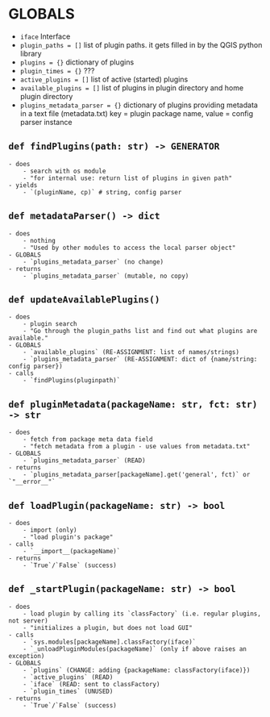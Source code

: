 
# GLOBALS

- `iface`
    Interface
- `plugin_paths = []`
    list of plugin paths. it gets filled in by the QGIS python library
- `plugins = {}`
    dictionary of plugins
- `plugin_times = {}`
    ???
- `active_plugins = []`
    list of active (started) plugins
- `available_plugins = []`
    list of plugins in plugin directory and home plugin directory
- `plugins_metadata_parser = {}`
    dictionary of plugins providing metadata in a text file (metadata.txt)
    key = plugin package name, value = config parser instance

## `def findPlugins(path: str) -> GENERATOR`
    - does
        - search with os module
        - "for internal use: return list of plugins in given path"
    - yields
        - `(pluginName, cp)` # string, config parser

## `def metadataParser() -> dict`
    - does
        - nothing
        - "Used by other modules to access the local parser object"
    - GLOBALS
        - `plugins_metadata_parser` (no change)
    - returns
        - `plugins_metadata_parser` (mutable, no copy)

## `def updateAvailablePlugins()`
    - does
        - plugin search
        - "Go through the plugin_paths list and find out what plugins are available."
    - GLOBALS
        - `available_plugins` (RE-ASSIGNMENT: list of names/strings)
        - `plugins_metadata_parser` (RE-ASSIGNMENT: dict of {name/string: config parser})
    - calls
        - `findPlugins(pluginpath)`

## `def pluginMetadata(packageName: str, fct: str) -> str`
    - does
        - fetch from package meta data field
        - "fetch metadata from a plugin - use values from metadata.txt"
    - GLOBALS
        - `plugins_metadata_parser` (READ)
    - returns
        - `plugins_metadata_parser[packageName].get('general', fct)` or `"__error__"`

## `def loadPlugin(packageName: str) -> bool`
    - does
        - import (only)
        - "load plugin's package"
    - calls
        - `__import__(packageName)`
    - returns
        - `True`/`False` (success)

## `def _startPlugin(packageName: str) -> bool`
    - does
        - load plugin by calling its `classFactory` (i.e. regular plugins, not server)
        - "initializes a plugin, but does not load GUI"
    - calls
        - `sys.modules[packageName].classFactory(iface)`
        - `_unloadPluginModules(packageName)` (only if above raises an exception)
    - GLOBALS
        - `plugins` (CHANGE: adding {packageName: classFactory(iface)})
        - `active_plugins` (READ)
        - `iface` (READ: sent to classFactory)
        - `plugin_times` (UNUSED)
    - returns
        - `True`/`False` (success)
